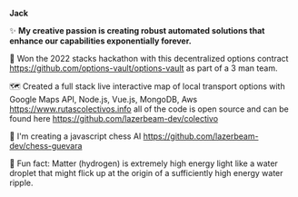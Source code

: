 <b>Jack</b> 

✨ <b>My creative passion is creating robust automated solutions that enhance our capabilities exponentially forever.</b>

  🥇 Won the 2022 stacks hackathon with this decentralized options contract https://github.com/options-vault/options-vault as part of a 3 man team.

  🗺️ Created a full stack live interactive map of local transport options with Google Maps API, Node.js, Vue.js, MongoDB, Aws  https://www.rutascolectivos.info all of the code is open source and can be found here https://github.com/lazerbeam-dev/colectivo

  🌾 I'm creating a javascript chess AI https://github.com/lazerbeam-dev/chess-guevara

  🌈 Fun fact: Matter (hydrogen) is extremely high energy light like a water droplet that might flick up at the origin of a sufficiently high energy water ripple.  
